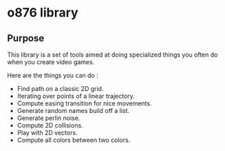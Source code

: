 # o876 library
## Purpose
This library is a set of tools aimed at doing specialized things you often do when you create video games.

Here are the things you can do :
* Find path on a classic 2D grid.
* Iterating over points of a linear trajectory.
* Compute easing transition for nice movements.
* Generate random names build off a list.
* Generate perlin noise.
* Compute 2D collisions.
* Play with 2D vectors.
* Compute all colors between two colors.